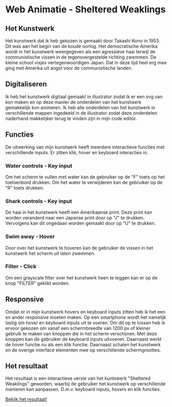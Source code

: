# Web Animatie - Sheltered Weaklings

## Het Kunstwerk

Het kunstwerk dat ik heb gekozen is gemaakt door Takashi Kono in 1953. Dit was aan het begin van de koude oorlog. Het democratische Amerika wordt in het kunstwerk weergegeven als een agressieve haai terwijl de communistische vissen in de tegenovergestelde richting zwemmen. De kleine school visjes vertegenwoordigen Japan. Dat in deze tijd heel erg mee ging met Amerika uit angst voor de communistische landen.

## Digitaliseren

Ik heb het kunstwerk digitaal gemaakt in illustrator zodat ik er een svg van kon maken en op deze manier de onderdelen van het kunstwerk gemakkelijk kon animeren. Ik heb alle onderdelen van het kunstwerk in verschillende mappen ingedeeld in de illustrator zodat deze onderdelen naderhand makkelijker terug te vinden zijn in mijn code editor.

## Functies 

De uitwerking van mijn kunstwerk heeft meerdere interactieve functies met verschillende inputs. Er zitten klik, hover en keyboard interacties in.

### Water controls - Key input

Om het scherm te vullen met water kan de gebruiker op de "F" toets op het toetsenbord drukken. Om het water te verwijderen kan de gebruiker op de "R" toets drukken.

### Shark controls - Key input

De haai in het kunstwerk heeft een Amerikaanse print. Deze print kan worden veranderd naar een Japanse print door op "J" te drukken. Vervolgens kan dit ongedaan worden gemaakt door op "U" te drukken.

### Swim away - Hover

Door over het kunstwerk te hoveren kan de gebruiker de vissen in het kunstwerk het scherm uit laten zwemmen.

### Filter - Click

Om een grayscale filter over het kunstwerk heen te leggen kan er op de knop "FILTER" geklikt worden.

## Responsive

Omdat er in mijn kunstwerk hovers en keyboard inputs zitten heb ik het een en ander responsive moeten maken. Op een smartphone wordt het namelijk lastig om hover en keyboard inputs uit te voeren. Om dit op te lossen heb ik ervoor gekozen om vanaf een schermbreedte van 1200 px of kleiner gebruik te maken van knoppen die in het scherm verschijnen. Met deze knoppen kan de gebruiker de keyboard inputs uitvoeren. Daarnaast werkt de hover functie nu als een klik functie. Daarnaast schalen het kunstwerk en de overige interface elementen mee op verschillende schermgroottes. 

## Het resultaat

Het resultaat is een interactieve versie van het kuntswerk "Sheltered Weaklings" geworden, waarbij de gebruiker het kunstwerk op verschillende manieren kan aanpassen. D.m.v. keyboard inputs, hovers en klik functies.

[Bekijk het resultaat!](https://maartenbeek.github.io/web-animatie/HTML/)